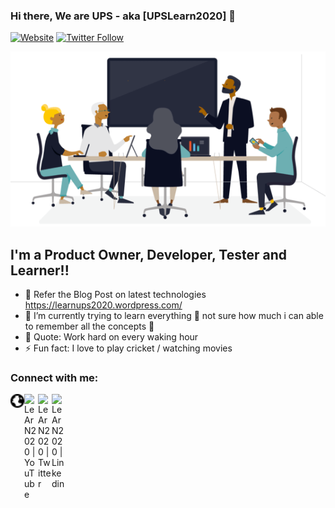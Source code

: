 ### Hi there, We are UPS - aka [UPSLearn2020] 👋

[![Website](https://img.shields.io/website?label=learnups2020.com&style=for-the-badge&url=https%3A%2F%2Flearnups2020.wordpress.com)](https://learnups2020.wordpress.com)
[![Twitter Follow](https://img.shields.io/twitter/follow/ULearn2020?color=1DA1F2&logo=twitter&style=for-the-badge)]()

![UPSLearn2020](https://github.com/UPSLearn/UPSLearn/blob/main/Home.gif?raw=true)

## I'm a Product Owner, Developer, Tester and Learner!!

- 🔭 Refer the Blog Post on latest technologies https://learnups2020.wordpress.com/
- 🌱 I’m currently trying to learn everything 🤣 not sure how much i can able to remember all the concepts 🤣
- 🥅 Quote: Work hard on every waking hour
- ⚡ Fun fact: I love to play cricket / watching movies

<!-- Connect with me -->
### Connect with me:

[<img align="left" alt="LeArN2020" width="22px" src="https://raw.githubusercontent.com/iconic/open-iconic/master/svg/globe.svg" />][website]
[<img align="left" alt="LeArN2020 | YouTube" width="22px" src="https://cdn.jsdelivr.net/npm/simple-icons@v3/icons/youtube.svg" />][youtube]
[<img align="left" alt="LeArN2020 | Twitter" width="22px" src="https://cdn.jsdelivr.net/npm/simple-icons@v3/icons/twitter.svg" />][twitter]
[<img align="left" alt="LeArN2020 | Linkedin" width="22px" src="https://cdn.jsdelivr.net/npm/simple-icons@v3/icons/linkedin.svg" />][linkedin]

<br />
<!-- Connect with me -->

<!--
**SurendraRedd/SurendraRedd** is a ✨ _special_ ✨ repository because its `README.md` (this file) appears on your GitHub profile.

Here are some ideas to get you started:

- 🔭 I’m currently working on ...
- 🌱 I’m currently learning ...
- 👯 I’m looking to collaborate on ...
- 🤔 I’m looking for help with ...
- 💬 Ask me about ...
- 📫 How to reach me: ...
- 😄 Pronouns: ...
- ⚡ Fun fact: ...
-->

[website]: https://learnups2020.wordpress.com/
[youtube]: https://youtube.com/channel/UCgh4gTkk2iJOt6CTiseP_ug
[twitter]: https://twitter.com/surendraece402
[linkedin]: https://www.linkedin.com/in/surendra-reddy-55208948/
